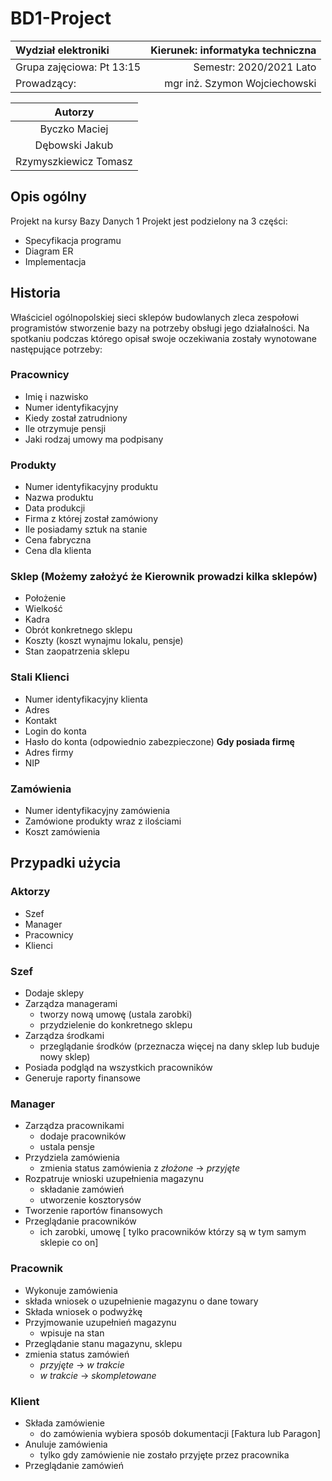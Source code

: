 # BD1-Project

|      Wydział elektroniki       |  Kierunek: informatyka techniczna |
|:-------------------------------|------------------------:|
| Grupa zajęciowa: Pt 13:15      | Semestr: 2020/2021 Lato |
| Prowadzący:                    | mgr inż. Szymon Wojciechowski |

| Autorzy         |
|:---------------:|
| Byczko Maciej   |
| Dębowski Jakub  |
| Rzymyszkiewicz Tomasz|

## Opis ogólny

Projekt na kursy Bazy Danych 1
Projekt jest podzielony na 3 części:

- Specyfikacja programu
- Diagram ER
- Implementacja

## Historia

Właściciel ogólnopolskiej sieci sklepów budowlanych zleca zespołowi programistów stworzenie bazy na potrzeby obsługi jego działalności. Na spotkaniu podczas którego opisał swoje oczekiwania zostały wynotowane następujące potrzeby:

### Pracownicy

- Imię i nazwisko
- Numer identyfikacyjny
- Kiedy został zatrudniony
- Ile otrzymuje pensji
- Jaki rodzaj umowy ma podpisany

### Produkty

- Numer identyfikacyjny produktu
- Nazwa produktu
- Data produkcji
- Firma z której został zamówiony
- Ile posiadamy sztuk na stanie
- Cena fabryczna
- Cena dla klienta

### Sklep (Możemy założyć że Kierownik prowadzi kilka sklepów)

- Położenie
- Wielkość
- Kadra
- Obrót konkretnego sklepu
- Koszty (koszt wynajmu lokalu, pensje)
- Stan zaopatrzenia sklepu

### Stali Klienci

- Numer identyfikacyjny klienta
- Adres
- Kontakt
- Login do konta
- Hasło do konta (odpowiednio zabezpieczone)
**Gdy posiada firmę**
- Adres firmy
- NIP

### Zamówienia

- Numer identyfikacyjny zamówienia
- Zamówione produkty wraz z ilościami
- Koszt zamówienia
## Przypadki użycia

### Aktorzy

- Szef
- Manager
- Pracownicy
- Klienci

### Szef

- Dodaje sklepy
- Zarządza managerami
  - tworzy nową umowę (ustala zarobki)
  - przydzielenie do konkretnego sklepu
- Zarządza środkami
  - przeglądanie środków (przeznacza więcej na dany sklep lub buduje nowy sklep)
- Posiada podgląd na wszystkich pracowników
- Generuje raporty finansowe

### Manager

- Zarządza pracownikami
  - dodaje pracowników
  - ustala pensje
- Przydziela zamówienia
  - zmienia status zamówienia z *złożone* -> *przyjęte*
- Rozpatruje wnioski uzupełnienia magazynu
  - składanie zamówień
  - utworzenie kosztorysów
- Tworzenie raportów finansowych
- Przeglądanie pracowników
  - ich zarobki, umowę [ tylko pracowników którzy są w tym samym sklepie co on]

### Pracownik

- Wykonuje zamówienia
- składa wniosek o uzupełnienie magazynu o dane towary
- Składa wniosek o podwyżkę
- Przyjmowanie uzupełnień magazynu
  - wpisuje na stan
- Przeglądanie stanu magazynu, sklepu
- zmienia status zamówień
  - *przyjęte* -> *w trakcie*
  - *w trakcie* -> *skompletowane*

### Klient

- Składa zamówienie
  - do zamówienia wybiera sposób dokumentacji [Faktura lub Paragon]
- Anuluje zamówienia
  - tylko gdy zamówienie nie zostało przyjęte przez pracownika
- Przeglądanie zamówień
